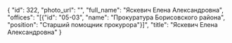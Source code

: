{
    "id": 322,
    "photo_url": "",
    "full_name": "Яскевич Елена Александровна",
    "offices": "[{\"id\": \"05-03\", \"name\": \"Прокуратура Борисовского района\", \"position\": \"Старший помощник прокурора\"}]",
    "title": "Яскевич Елена Александровна"
}